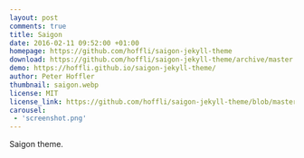```yaml
---
layout: post
comments: true
title: Saigon
date: 2016-02-11 09:52:00 +01:00
homepage: https://github.com/hoffli/saigon-jekyll-theme
download: https://github.com/hoffli/saigon-jekyll-theme/archive/master.zip
demo: https://hoffli.github.io/saigon-jekyll-theme/
author: Peter Hoffler
thumbnail: saigon.webp
license: MIT
license_link: https://github.com/hoffli/saigon-jekyll-theme/blob/master/LICENSE
carousel:
 - 'screenshot.png'
---
```


Saigon theme.
